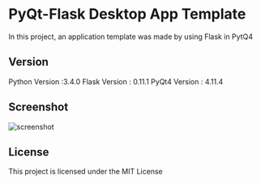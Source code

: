 # PyQt-Flask Desktop App Template
 
 In this project, an application template was made by using Flask in PytQ4

## Version

Python Version :3.4.0
Flask Version : 0.11.1
PyQt4 Version : 4.11.4

## Screenshot
 ![screenshot](https://cloud.githubusercontent.com/assets/23284052/21196754/82c51624-c241-11e6-913a-8bb13a42e819.PNG)

## License
 
 This project is licensed under the MIT License
